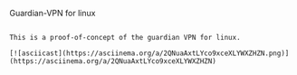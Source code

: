 Guardian-VPN for linux
~~~~~~~~~~~~~~~~~~~~~~

This is a proof-of-concept of the guardian VPN for linux.

[![asciicast](https://asciinema.org/a/2QNuaAxtLYco9xceXLYWXZHZN.png)](https://asciinema.org/a/2QNuaAxtLYco9xceXLYWXZHZN)
